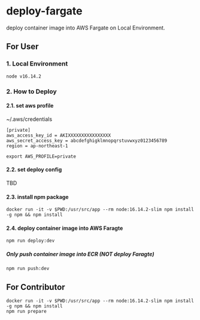 # deploy-fargate

deploy container image into AWS Fargate on Local Environment.

## For User

### 1. Local Environment

```
node v16.14.2
```

### 2. How to Deploy

#### 2.1. set aws profile

~/.aws/credentials

```
[private]
aws_access_key_id = AKIXXXXXXXXXXXXXXXX
aws_secret_access_key = abcdefghigklmnopqrstuvwxyz0123456789
region = ap-northeast-1
```

```
export AWS_PROFILE=private
```

#### 2.2. set deploy config

TBD

#### 2.3. install npm package

```
docker run -it -v $PWD:/usr/src/app --rm node:16.14.2-slim npm install -g npm && npm install
```

#### 2.4. deploy container image into AWS Faragte

```
npm run deploy:dev
```

##### Only push container image into ECR (NOT deploy Faragte)

```
npm run push:dev
```

## For Contributor

```
docker run -it -v $PWD:/usr/src/app --rm node:16.14.2-slim npm install -g npm && npm install
npm run prepare
```
